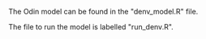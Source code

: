 The Odin model can be found in the "denv_model.R" file. 

The file to run the model is labelled "run_denv.R".
